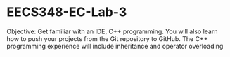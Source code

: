 # EECS348-EC-Lab-3
Objective: Get familiar with an IDE, C++ programming. You will also learn how to push your projects from the Git repository to GitHub. The C++ programming experience will include inheritance and operator overloading

